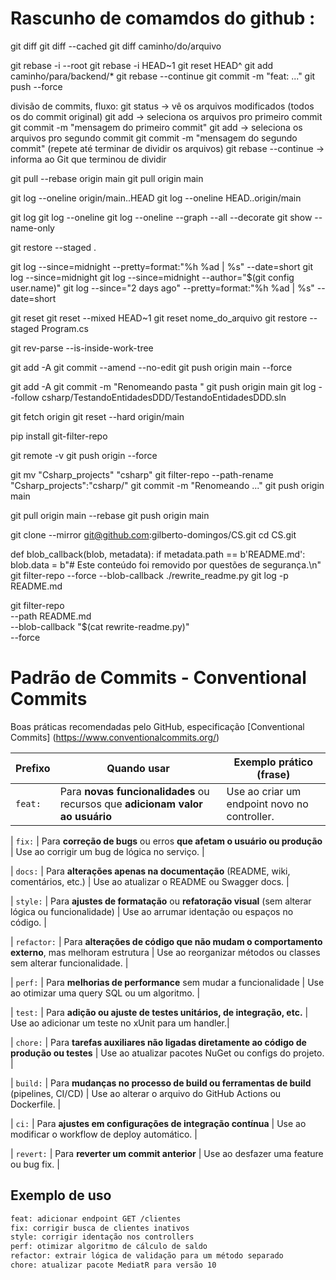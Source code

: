 # Rascunho de comamdos do github :

git diff
git diff --cached
git diff caminho/do/arquivo


git rebase -i --root
git rebase -i HEAD~1
git reset HEAD^
git add caminho/para/backend/*
git rebase --continue
git commit -m "feat: ..."
git push --force

divisão de commits, fluxo:
git status → vê os arquivos modificados (todos os do commit original)
git add <arquivo1> <arquivo2> → seleciona os arquivos pro primeiro commit
git commit -m "mensagem do primeiro commit"
git add <arquivo3> <arquivo4> → seleciona os arquivos pro segundo commit
git commit -m "mensagem do segundo commit"
(repete até terminar de dividir os arquivos)
git rebase --continue → informa ao Git que terminou de dividir

git pull --rebase origin main
git pull origin main

git log --oneline origin/main..HEAD
git log --oneline HEAD..origin/main

git log
git log --oneline
git log --oneline --graph --all --decorate
git show --name-only

git restore --staged .

git log --since=midnight --pretty=format:"%h %ad | %s" --date=short
git log --since=midnight
git log --since=midnight --author="$(git config user.name)"
git log --since="2 days ago" --pretty=format:"%h %ad | %s" --date=short

git reset
git reset --mixed HEAD~1
git reset nome_do_arquivo
git restore --staged Program.cs

git rev-parse --is-inside-work-tree

git add -A
git commit --amend --no-edit
git push origin main --force

git add -A
git commit -m "Renomeando pasta "
git push origin main
git log --follow csharp/TestandoEntidadesDDD/TestandoEntidadesDDD.sln

git fetch origin
git reset --hard origin/main

pip install git-filter-repo

git remote -v 
git push origin --force

git mv "Csharp_projects" "csharp"
git filter-repo --path-rename "Csharp_projects":"csharp/"
git commit -m "Renomeando ..."
git push origin main

git pull origin main --rebase
git push origin main

git clone --mirror git@github.com:gilberto-domingos/CS.git
cd CS.git

def blob_callback(blob, metadata):
    if metadata.path == b'README.md':
        blob.data = b"# Este conteúdo foi removido por questões de segurança.\n"
git filter-repo --force --blob-callback ./rewrite_readme.py
git log -p README.md

git filter-repo \
  --path README.md \
  --blob-callback "$(cat rewrite-readme.py)" \
  --force


 # Padrão de Commits - Conventional Commits
  Boas práticas recomendadas pelo GitHub, especificação [Conventional Commits]
  (https://www.conventionalcommits.org/)

| **Prefixo**   | **Quando usar**                                                                                   | **Exemplo prático (frase)**                          |
|---------------|--------------------------------------------------------------------------------------------------|----------------------------------------------------|
| `feat:`        | Para **novas funcionalidades** ou recursos que **adicionam valor ao usuário**                     | Use ao criar um endpoint novo no controller.       |

| `fix:`         | Para **correção de bugs** ou erros **que afetam o usuário ou produção**                           | Use ao corrigir um bug de lógica no serviço.       |

| `docs:`        | Para **alterações apenas na documentação** (README, wiki, comentários, etc.)                      | Use ao atualizar o README ou Swagger docs.         |

| `style:`       | Para **ajustes de formatação** ou **refatoração visual** (sem alterar lógica ou funcionalidade)   | Use ao arrumar identação ou espaços no código.     |

| `refactor:`    | Para **alterações de código que não mudam o comportamento externo**, mas melhoram estrutura       | Use ao reorganizar métodos ou classes sem alterar funcionalidade. |

| `perf:`        | Para **melhorias de performance** sem mudar a funcionalidade                                      | Use ao otimizar uma query SQL ou um algoritmo.     |

| `test:`        | Para **adição ou ajuste de testes unitários, de integração, etc.**                                | Use ao adicionar um teste no xUnit para um handler.|

| `chore:`       | Para **tarefas auxiliares não ligadas diretamente ao código de produção ou testes**               | Use ao atualizar pacotes NuGet ou configs do projeto. |

| `build:`       | Para **mudanças no processo de build ou ferramentas de build** (pipelines, CI/CD)                 | Use ao alterar o arquivo do GitHub Actions ou Dockerfile. |

| `ci:`          | Para **ajustes em configurações de integração contínua**                                          | Use ao modificar o workflow de deploy automático.  |

| `revert:`      | Para **reverter um commit anterior**                                                              | Use ao desfazer uma feature ou bug fix.            |

## Exemplo de uso

```bash
feat: adicionar endpoint GET /clientes
fix: corrigir busca de clientes inativos
style: corrigir identação nos controllers
perf: otimizar algoritmo de cálculo de saldo
refactor: extrair lógica de validação para um método separado
chore: atualizar pacote MediatR para versão 10

